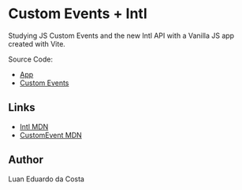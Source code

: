# Custom Events + Intl

Studying JS Custom Events and the new Intl API with a Vanilla JS app created with Vite.

Source Code:

- [App](/src/app.ts)
- [Custom Events](/src/events.ts)

## Links

- [Intl MDN](https://developer.mozilla.org/en-US/docs/Web/JavaScript/Reference/Global_Objects/Intl)
- [CustomEvent MDN](https://developer.mozilla.org/en-US/docs/Web/API/CustomEvent/CustomEvent)

## Author

Luan Eduardo da Costa
